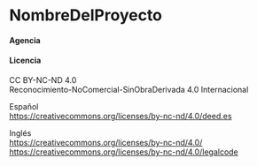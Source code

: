 # NombreDelProyecto
#### Agencia  

#### Licencia
CC BY-NC-ND 4.0  
Reconocimiento-NoComercial-SinObraDerivada 4.0 Internacional  

Español  
https://creativecommons.org/licenses/by-nc-nd/4.0/deed.es  

Inglés  
https://creativecommons.org/licenses/by-nc-nd/4.0/  
https://creativecommons.org/licenses/by-nc-nd/4.0/legalcode  